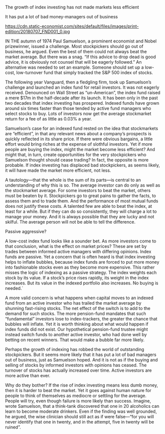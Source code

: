 The growth of index investing has not made markets less efficient

It has put a lot of bad money-managers out of business

https://cdn.static-economist.com/sites/default/files/images/print-edition/20180707_FND001_0.jpg


IN THE autumn of 1974 Paul Samuelson, a prominent economist and Nobel prizewinner, issued a challenge. Most stockpickers should go out of business, he argued. Even the best of them could not always beat the market average. But there was a snag. “If this advice to drop dead is good advice, it is obviously not counsel that will be eagerly followed.” An alternative was needed to set an example. Someone should set up a low-cost, low-turnover fund that simply tracked the S&P 500 index of stocks.

The following year Vanguard, then a fledgling firm, took up Samuelson’s challenge and launched an index fund for retail investors. It was not eagerly received. Denounced on Wall Street as “un-American”, the index fund raised a mere $17m in the half-decade after its launch. It has been only in the past two decades that index investing has prospered. Indexed funds have grown around six times faster than those tended by active fund managers who select stocks to buy. Lots of investors now get the average stockmarket return for a fee of as little as 0.03% a year.

Samuelson’s case for an indexed fund rested on the idea that stockmarkets are “efficient”, in that any relevant news about a company’s prospects is quickly reflected in its share price. If there were obvious bargains, a little effort would bring riches at the expense of slothful investors. Yet if more people are buying the index, might the market become less efficient? And might that, in turn, create opportunities for the very stockpickers who Samuelson thought should cease trading? In fact, the opposite is more probable. If index investing has displaced bad stockpickers, as seems likely, it will have made the market more efficient, not less.

A tautology—that the whole is the sum of its parts—is central to an understanding of why this is so. The average investor can do only as well as the stockmarket average. For some investors to beat the market, others must be beaten by it. Stockpickers go to great pains to gather the facts, to assess them and to trade them. And the performance of most mutual funds does not justify these costs. A talented few are able to beat the index, at least for a while. But if they can do so consistently, they will charge a lot to manage your money. And it is always possible that they are lucky and not skilful. The average person will not be able to tell the difference.

Passive aggressive?

A low-cost index fund looks like a sounder bet. As more investors come to that conclusion, what is the effect on market prices? These are set by trades between informed active managers with differing opinions. Index funds are passive. Yet a concern that is often heard is that index investing helps to inflate bubbles, because index funds are forced to put more money into fashionable stocks even as they become more expensive. This rather misses the logic of indexing as a passive strategy. The index weights each stock by its value. If a stock’s price rises rapidly, its weight in the index increases. But its value in the indexed portfolio also increases. No buying is needed.`

A more valid concern is what happens when capital moves to an indexed fund from an active investor who has trailed the market average by shunning fast-rising stocks. The net effect of the switch is to add to the demand for such stocks. The more pension-fund mandates that such “fundamental” investors lose to index-trackers, the greater the chance that bubbles will inflate. Yet it is worth thinking about what would happen if index funds did not exist. Our hypothetical pension-fund trustee might instead switch funds to another active investor, who had done well by betting on recent winners. That would make a bubble far more likely.

Perhaps the growth of indexing has robbed the world of outstanding stockpickers. But it seems more likely that it has put a lot of bad managers out of business, just as Samuelson hoped. And it is not as if the buying and selling of stocks by informed investors with opinions has ceased. The turnover of stocks has actually increased over time. Active investors are more active than ever.

Why do they bother? If the rise of index investing means less dumb money, then it is harder to beat the market. Yet it goes against human nature for people to think of themselves as mediocre or settling for the average. People will try, even though failure is more likely than success. Imagine, wrote Samuelson, that a think-tank discovered that one in 20 alcoholics can learn to become moderate drinkers. Even if the finding was well grounded, he argued, the wise clinician should still act as if were false—“for you will never identify that one in twenty, and in the attempt, five in twenty will be ruined”.
